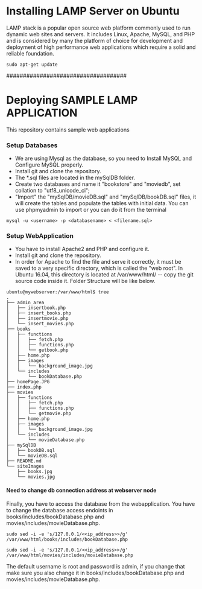 # Installing LAMP Server on Ubuntu

LAMP stack is a popular open source web platform commonly used to run dynamic web sites and servers. 
It includes Linux, Apache, MySQL, and PHP and is considered by many the platform of choice for development 
and deployment of high performance web applications which require a solid and reliable foundation.

```
sudo apt-get update
```


####################################


# Deploying SAMPLE LAMP APPLICATION

This repository contains sample web applications


### Setup Databases
* We are using Mysql as the database, so you need to Install MySQL and Configure MySQL properly.
* Install git and clone the repository.
* The *.sql files are located in the mySqlDB folder.
* Create two databases and name it "bookstore" and "moviedb", set collation to "utf8_unicode_ci";
* "Import" the "mySqlDB/movieDB.sql" and "mySqlDB/bookDB.sql" files, it will create the tables and populate the tables with initial data.
You can use phpmyadmin to import or you can do it from the terminal
```
mysql -u <username> -p <databasename> < <filename.sql>
```


### Setup WebApplication
* You have to install Apache2 and PHP and configure it.
* Install git and clone the repository.
* In order for Apache to find the file and serve it correctly, it must be saved to a very specific directory, which is called the "web root". In Ubuntu 16.04, this directory is located at /var/www/html/ -- copy the git source code inside it. Folder Structure will be like below.
```
ubuntu@mywebserver:/var/www/html$ tree
.
├── admin_area
│   ├── insertbook.php
│   ├── insert_books.php
│   ├── insertmovie.php
│   └── insert_movies.php
├── books
│   ├── functions
│   │   ├── fetch.php
│   │   ├── functions.php
│   │   └── getbook.php
│   ├── home.php
│   ├── images
│   │   └── background_image.jpg
│   └── includes
│       └── bookDatabase.php
├── homePage.JPG
├── index.php
├── movies
│   ├── functions
│   │   ├── fetch.php
│   │   ├── functions.php
│   │   └── getmovie.php
│   ├── home.php
│   ├── images
│   │   └── background_image.jpg
│   └── includes
│       └── movieDatabase.php
├── mySqlDB
│   ├── bookDB.sql
│   └── movieDB.sql
├── README.md
└── siteImages
    ├── books.jpg
    └── movies.jpg
```   

#### Need to change db connection address at webserver node
Finally, you have to access the database from the webapplication.
You have to change the database access endoints in books/includes/bookDatabase.php and movies/includes/movieDatabase.php.
```
sudo sed -i -e 's/127.0.0.1/<<ip_address>>/g' /var/www/html/books/includes/bookDatabase.php 
```
```
sudo sed -i -e 's/127.0.0.1/<<ip_address>>/g' /var/www/html/movies/includes/movieDatabase.php
```
The default username is root and password is admin, if you change that make sure you also change it in books/includes/bookDatabase.php and movies/includes/movieDatabase.php.
